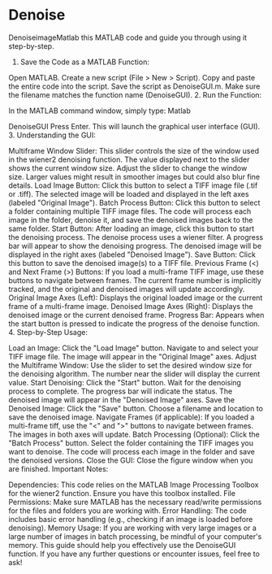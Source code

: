 # Denoise
DenoiseimageMatlab
this MATLAB code and guide you through using it step-by-step.

1. Save the Code as a MATLAB Function:

Open MATLAB.
Create a new script (File > New > Script).
Copy and paste the entire code into the script.
Save the script as DenoiseGUI.m. Make sure the filename matches the function name (DenoiseGUI).
2. Run the Function:

In the MATLAB command window, simply type:
Matlab

DenoiseGUI
Press Enter. This will launch the graphical user interface (GUI).
3. Understanding the GUI:

Multiframe Window Slider:
This slider controls the size of the window used in the wiener2 denoising function.
The value displayed next to the slider shows the current window size.
Adjust the slider to change the window size. Larger values might result in smoother images but could also blur fine details.
Load Image Button:
Click this button to select a TIFF image file (.tif or .tiff).
The selected image will be loaded and displayed in the left axes (labeled "Original Image").
Batch Process Button:
Click this button to select a folder containing multiple TIFF image files.
The code will process each image in the folder, denoise it, and save the denoised images back to the same folder.
Start Button:
After loading an image, click this button to start the denoising process.
The denoise process uses a wiener filter.
A progress bar will appear to show the denoising progress.
The denoised image will be displayed in the right axes (labeled "Denoised Image").
Save Button:
Click this button to save the denoised image(s) to a TIFF file.
Previous Frame (<) and Next Frame (>) Buttons:
If you load a multi-frame TIFF image, use these buttons to navigate between frames.
The current frame number is implicitly tracked, and the original and denoised images will update accordingly.
Original Image Axes (Left):
Displays the original loaded image or the current frame of a multi-frame image.
Denoised Image Axes (Right):
Displays the denoised image or the current denoised frame.
Progress Bar:
Appears when the start button is pressed to indicate the progress of the denoise function.
4. Step-by-Step Usage:

Load an Image:
Click the "Load Image" button.
Navigate to and select your TIFF image file.
The image will appear in the "Original Image" axes.
Adjust the Multiframe Window:
Use the slider to set the desired window size for the denoising algorithm.
The number near the slider will display the current value.
Start Denoising:
Click the "Start" button.
Wait for the denoising process to complete. The progress bar will indicate the status.
The denoised image will appear in the "Denoised Image" axes.
Save the Denoised Image:
Click the "Save" button.
Choose a filename and location to save the denoised image.
Navigate Frames (if applicable):
If you loaded a multi-frame tiff, use the "<" and ">" buttons to navigate between frames.
The images in both axes will update.
Batch Processing (Optional):
Click the "Batch Process" button.
Select the folder containing the TIFF images you want to denoise.
The code will process each image in the folder and save the denoised versions.
Close the GUI:
Close the figure window when you are finished.
Important Notes:

Dependencies: This code relies on the MATLAB Image Processing Toolbox for the wiener2 function. Ensure you have this toolbox installed.
File Permissions: Make sure MATLAB has the necessary read/write permissions for the files and folders you are working with.
Error Handling: The code includes basic error handling (e.g., checking if an image is loaded before denoising).
Memory Usage: If you are working with very large images or a large number of images in batch processing, be mindful of your computer's memory.
This guide should help you effectively use the DenoiseGUI function. If you have any further questions or encounter issues, feel free to ask!
